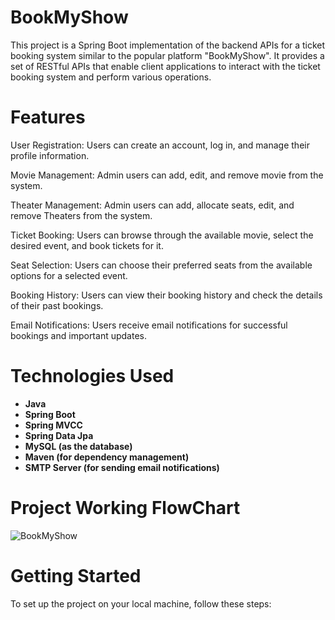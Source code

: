 # BookMyShow
This project is a Spring Boot implementation of the backend APIs for a ticket booking system similar to the popular platform "BookMyShow". It provides a set of RESTful APIs that enable client applications to interact with the ticket booking system and perform various operations.

# Features
User Registration: Users can create an account, log in, and manage their profile information.

Movie Management: Admin users can add, edit, and remove movie from the system.

Theater Management: Admin users can add, allocate seats, edit, and remove Theaters from the system.

Ticket Booking: Users can browse through the available movie, select the desired event, and book tickets for it.

Seat Selection: Users can choose their preferred seats from the available options for a selected event.

Booking History: Users can view their booking history and check the details of their past bookings.

Email Notifications: Users receive email notifications for successful bookings and important updates.

# Technologies Used
+ **Java**
+ **Spring Boot**
+ **Spring MVCC**
+ **Spring Data Jpa**
+ **MySQL (as the database)**
+ **Maven (for dependency management)**
+ **SMTP Server (for sending email notifications)**

# Project Working FlowChart
![BookMyShow](https://github.com/im-arbazalam/BookMyShow/assets/114339920/9092193c-bb53-42b4-99d6-00dbdc7a0c9f)

# Getting Started
To set up the project on your local machine, follow these steps:
